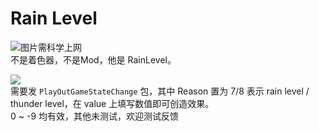 # Rain Level
![图片需科学上网](https://i.imgur.com/quz1mzA.png)   
不是着色器，不是Mod，他是 RainLevel。

![](https://upload.cc/i1/2021/06/05/mO4KtZ.png)  
需要发 `PlayOutGameStateChange` 包，其中 Reason 置为 7/8 表示 rain level / thunder level，在 value 上填写数值即可创造效果。  
0 ~ -9 均有效，其他未测试，欢迎测试反馈
